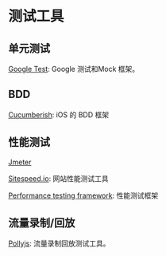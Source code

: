 # 测试工具

## 单元测试

[Google Test](https://github.com/google/googletest): Google 测试和Mock 框架。

## BDD

[Cucumberish](https://github.com/Ahmed-Ali/Cucumberish): iOS 的 BDD 框架

## 性能测试

[Jmeter](https://github.com/apache/jmeter)

[Sitespeed.io](https://www.sitespeed.io/): 网站性能测试工具

[Performance testing framework](https://github.com/serputko/performance-testing-framework): 性能测试框架

## 流量录制/回放

[Pollyjs](https://netflix.github.io/pollyjs/#/): 流量录制回放测试工具。
